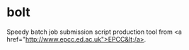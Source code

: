 bolt
====

Speedy batch job submission script production tool from &lt;a href="http://www.epcc.ed.ac.uk">EPCC&lt;/a>.